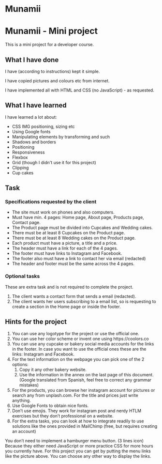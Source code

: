 # Munamii

<h1>Munamii - Mini project</h1>
This is a mini project for a developer course.

<h2>What I have done</h2>
I have (according to instructions) kept it simple.

I have copied pictures and colours etc from internet.

I have implemented all with HTML and CSS (no JavaScript) - as requested.

<h2>What I have learned</h2>
I have learned a lot about:
<ul>
<li>CSS IMG positioning, sizing etc
<li>Using Google fonts
<li>Manipulating elements by transforming and such
<li>Shadows and borders
<li>Positioning
<li>Responsiveness
<li>Flexbox
<li>Grid (though I didn't use it for this project)
<li>Clipping
<li>Cup cakes
</ul>



<h2>Task</h2>

<h3>Specifications requested by the client</h3>
<ul>
<li>The site must work on phones and also computers.
<li>Must have min. 4 pages: Home page, About page, Products page, Contact page.
<li>The Product page must be divided into Cupcakes and Wedding cakes.
<li>There must be at least 8 Cupcakes on the Product page.
<li>There must be at least 8 Wedding cakes on the Product page.
<li>Each product must have a picture, a title and a price.
<li>The header must have a link for each of the 4 pages.
<li>The footer must have links to Instagram and Facebook.
<li>The footer also must have a link to contact her via email (redacted)
<li>The header and footer must be the same across the 4 pages.
</ul>

<h3>Optional tasks</h3>
These are extra task and is not required to complete the project.
<ol>
<li>The client wants a contact form that sends a email (redacted).
<li>The client wants her users subscribing to a email list, so is requesting to create a section in the Home page or inside the footer.
</ol>

<h2>Hints for the project</h2>
<ol>
<li>You can use any logotype for the project or use the official one.
<li>You can use her color scheme or invent one using https://coolors.co
<li>You can use any cupcake or bakery social media accounts for the links in the footer. In case you want to use the official ones these are the links: Instagram and Facebook.
<li>For the text information on the webpage you can pick one of the 2 options:
<ol>
<li>Copy it any other bakery website.
<li>Use the information in the annex on the last page of this document. (Google translated from Spanish, feel free to correct any grammar mistakes)
</ol>
<li>For the products, you can browse her instagram account for pictures or search any from unplash.com. For the title and prices just write anything.
<li>Use Google Fonts to obtain nice fonts.
<li>Don’t use emojis. They work for instagram post and nerdy HTLM exercises but they don’t professional on a website.
<li>For the extra tasks, you can look at how to integrate readily to use solutions like the ones provided in MailChimp (free, but requires creating an account)
</ol>

You don’t need to implement a hamburger menu button. (3 lines icon) Because they either need JavaScript or more practice CSS for more hours you currently have.
For this project you can get by putting the menu links like the picture above. You can choose any other way to display the links.

